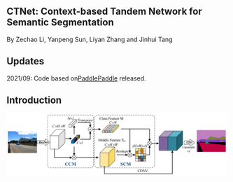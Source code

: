 ## CTNet: Context-based Tandem Network for Semantic Segmentation
By Zechao Li, Yanpeng Sun, Liyan Zhang and Jinhui Tang
## Updates
2021/09: Code based on[PaddlePaddle](https://www.paddlepaddle.org.cn/) released.
## Introduction
![framework](https://github.com/syp2ysy/CTNet/blob/main/imgs/framework.png)
